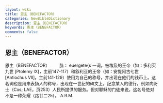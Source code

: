 ```yaml
---
layout: wiki
title: 恩主（BENEFACTOR）
categories: NewBibleDictionary
description: 恩主（BENEFACTOR）
keywords: 恩主（BENEFACTOR）
comments: false
---
```


## 恩主（BENEFACTOR）



恩主（BENEFACTOR）
　　腊： euergete{s 一词，被埃及的王帝（如：多利买九世 [Ptolemy IX]，主前147-117）和叙利亚的王帝（如：安提阿古七世 [Antiochus VII]，主前141-129）使用为自己的称号，并出现在他们的钱币上。这名词也是用来表扬人的称号，出现在一世纪的碑文上，纪念某人的德行，例如向哥士（Cos; LAE，页253）人民所提供的服务。但对耶稣的门徒来说，这名号绝对不是一种荣耀（路廿二25）。
A.R.M.



